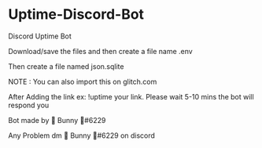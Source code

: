 # Uptime-Discord-Bot

Discord Uptime Bot 

Download/save the files and then create a file name .env

Then create a file named json.sqlite

NOTE : You can also import this on glitch.com 

After Adding the link ex: !uptime your link. Please wait 5-10 mins the bot will respond you

Bot made by 🐰 Bunny 🐰#6229

Any Problem dm 🐰 Bunny 🐰#6229 on discord
